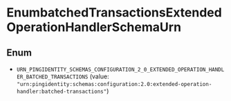 

# EnumbatchedTransactionsExtendedOperationHandlerSchemaUrn

## Enum


* `URN_PINGIDENTITY_SCHEMAS_CONFIGURATION_2_0_EXTENDED_OPERATION_HANDLER_BATCHED_TRANSACTIONS` (value: `"urn:pingidentity:schemas:configuration:2.0:extended-operation-handler:batched-transactions"`)



